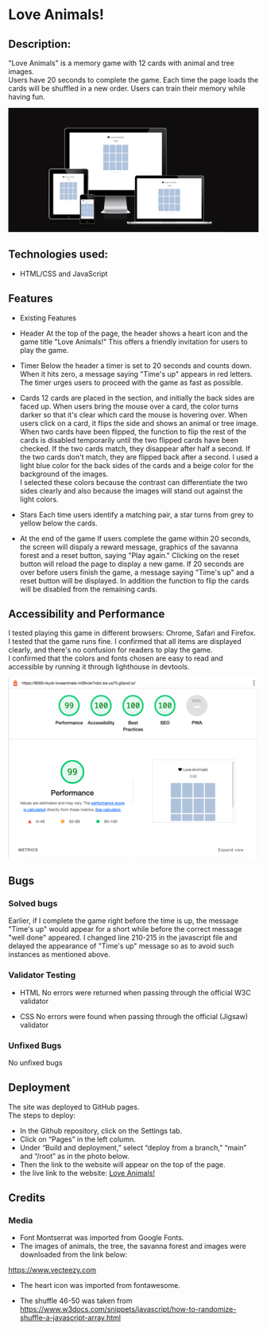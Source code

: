 # Love Animals!

## Description: 
"Love Animals" is a memory game with 12 cards with animal and tree images.  
Users have 20 seconds to complete the game. Each time the page loads 
the cards will be shuffled in a new order. Users can train their memory while having fun. 

![responsiveness](assets/images/readme/responsiveness.png)

## Technologies used: 
* HTML/CSS and JavaScript

## Features
* Existing Features
- Header 
At the top of the page, the header shows a heart icon and the game title "Love Animals!"
This offers a friendly invitation for users to play the game.

- Timer
Below the header a timer is set to 20 seconds and counts down.  
When it hits zero, a message saying "Time's up" appears in red letters.
The timer urges users to proceed with the game as fast as possible.    

- Cards
12 cards are placed in the section, and initially the back sides are faced up.
When users bring the mouse over a card, the color turns darker so that it's clear
which card the mouse is hovering over.
When users click on a card, it flips the side and shows an animal or tree image. 
When two cards have been flipped, the function to flip the rest of the cards is disabled
temporarily until the two flipped cards have been checked. 
If the two cards match, they disappear after half a second.
If the two cards don't match, they are flipped back after a second.
I used a light blue color for the back sides of the cards and a beige color for the background 
of the images.  
I selected these colors because the contrast can differentiate the two sides clearly and also because the images will stand out against the light colors.  

- Stars
Each time users identify a matching pair, a star turns from grey to yellow below the cards.

- At the end of the game
If users complete the game within 20 seconds, the screen will dispaly a reward message, 
graphics of the savanna forest and a reset button, saying "Play again."
Clicking on the reset button will reload the page to display a new game.
If 20 seconds are over before users finish the game, a message saying "Time's up" and
a reset button will be displayed. In addition the function to flip the cards will be disabled from the remaining cards.
  
## Accessibility and Performance 

I tested playing this game in different browsers: Chrome, Safari and Firefox.
I tested that the game runs fine.
I confirmed that all items are displayed clearly, and there's no confusion for readers to play the game.  
I confirmed that the colors and fonts chosen are easy to read and accessible by running it through lighthouse in devtools. 

![Lighthouse](assets/images/readme/lighthouse.png)

## Bugs 

### Solved bugs
Earlier, if I complete the game right before the time is up, the message "Time's up" would appear 
for a short while before the correct message "well done" appeared.
I changed line 210-215 in the javascript file and delayed the appearance of "Time's up" message 
so as to avoid such instances as mentioned above.  

### Validator Testing 
* HTML
No errors were returned when passing through the official W3C validator

* CSS
No errors were found when passing through the official (Jigsaw) validator

### Unfixed Bugs 
No unfixed bugs

## Deployment
The site was deployed to GitHub pages.  
The steps to deploy: 
* In the Github repository, click on the Settings tab.
* Click on “Pages” in the left column.
* Under “Build and deployment,” select “deploy from a branch,” “main” and “/root” as in the photo below.
* Then the link to the website will appear on the top of the page. 
* the live link to the website: [Love Animals!](https://rkyzk.github.io/love-animals/)

## Credits
### Media
* Font Montserrat was imported from Google Fonts.
* The images of animals, the tree, the savanna forest and images were downloaded from the link below:

https://www.vecteezy.com

* The heart icon was imported from fontawesome.

* The shuffle 46-50 was taken from https://www.w3docs.com/snippets/javascript/how-to-randomize-shuffle-a-javascript-array.html 
